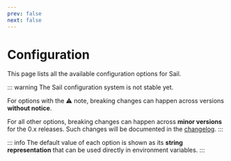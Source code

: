 ```yaml
---
prev: false
next: false
---
```


# Configuration

This page lists all the available configuration options for Sail.

::: warning
The Sail configuration system is not stable yet.

For options with the ⚠ note, breaking changes can happen across versions **without notice**.

For all other options, breaking changes can happen across **minor versions** for the 0.x releases. Such changes will be documented in the [changelog](/reference/changelog/).
:::

::: info
The default value of each option is shown as its **string representation** that can be used directly in environment variables.
:::

<ConfigGroupList :groups="data" />

<script setup lang="ts">
import ConfigGroupList from "@theme/components/ConfigGroupList.vue";
import { data } from "./index.data.ts";
</script>

